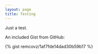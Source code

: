 ```yaml
---
layout: page
title: Testing
---
```


Just a test.

An included Gist from GitHub:

{% gist remcovz/1af7fde14dad30b59b17 %}
